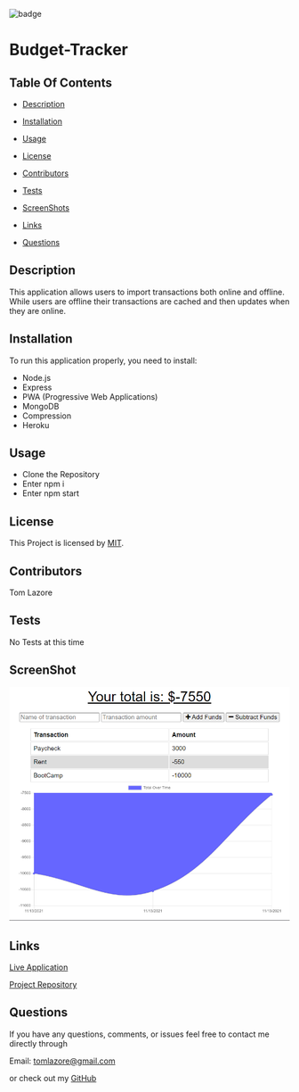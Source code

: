 

  ![badge](https://img.shields.io/badge/license-MIT-brightgreen)
  
  # Budget-Tracker
  

  ## Table Of Contents

  * [Description](#description)

  * [Installation](#installation)

  * [Usage](#usage)

  * [License](#license)

  * [Contributors](#contributors)

  * [Tests](#tests)

  * [ScreenShots](#screenshots)

  * [Links](#links)

  * [Questions](#questions)

  ## Description

  This application allows users to import transactions both online and offline. While users are offline their transactions are cached and then updates when they are online.
  
  ## Installation

  To run this application properly, you need to install:
  * Node.js 
  * Express 
  * PWA (Progressive Web Applications) 
  * MongoDB 
  * Compression 
  * Heroku
  

  ## Usage
  
 * Clone the Repository 
 * Enter npm i 
 * Enter npm start
  
  
  ## License
  
  This Project is licensed by [MIT](https://choosealicense.com/licenses/mit/).
  
  ## Contributors

  Tom Lazore
  
  ## Tests
  
  No Tests at this time

  ## ScreenShot

  ![Screenshot](/assets/images/budget.png)

  ## Links

  [Live Application](https://radiant-beyond-52854.herokuapp.com/)

  [Project Repository](https://github.com/tlaze/Budget-Tracker)
  
  
  ## Questions

  If you have any questions, comments, or issues feel free to contact me directly through
  
  Email: tomlazore@gmail.com

  or check out my [GitHub](https://github.com/tlaze)

  
